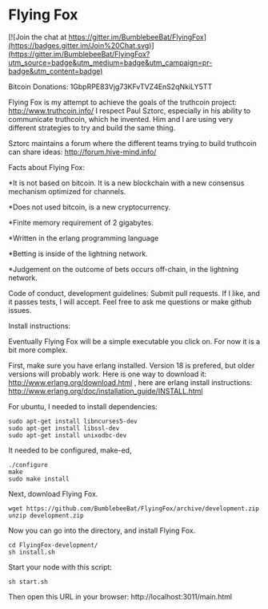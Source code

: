 Flying Fox
==========

[![Join the chat at https://gitter.im/BumblebeeBat/FlyingFox](https://badges.gitter.im/Join%20Chat.svg)](https://gitter.im/BumblebeeBat/FlyingFox?utm_source=badge&utm_medium=badge&utm_campaign=pr-badge&utm_content=badge)

Bitcoin Donations: 1GbpRPE83Vjg73KFvTVZ4EnS2qNkiLY5TT

Flying Fox is my attempt to achieve the goals of the truthcoin project: http://www.truthcoin.info/ I respect Paul Sztorc, especially in his ability to communicate truthcoin, which he invented. Him and I are using very different strategies to try and build the same thing.

Sztorc maintains a forum where the different teams trying to build truthcoin can share ideas: http://forum.hive-mind.info/

Facts about Flying Fox:

*It is not based on bitcoin. It is a new blockchain with a new consensus mechanism optimized for channels.

*Does not used bitcoin, is a new cryptocurrency.

*Finite memory requirement of 2 gigabytes.

*Written in the erlang programming language

*Betting is inside of the lightning network.

*Judgement on the outcome of bets occurs off-chain, in the lightning network.

Code of conduct, development guidelines: Submit pull requests. If I like, and it passes tests, I will accept. Feel free to ask me questions or make github issues.

Install instructions:

Eventually Flying Fox will be a simple executable you click on. For now it is a bit more complex.

First, make sure you have erlang installed. Version 18 is prefered, but older versions will probably work. Here is one way to download it: http://www.erlang.org/download.html , here are erlang install instructions: http://www.erlang.org/doc/installation_guide/INSTALL.html

For ubuntu, I needed to install dependencies:

```
sudo apt-get install libncurses5-dev
sudo apt-get install libssl-dev
sudo apt-get install unixodbc-dev
```

It needed to be configured, make-ed, 

```
./configure
make
sudo make install
```

Next, download Flying Fox.

```
wget https://github.com/BumblebeeBat/FlyingFox/archive/development.zip
unzip development.zip
```

Now you can go into the directory, and install Flying Fox.

```
cd FlyingFox-development/
sh install.sh
```

Start your node with this script:

```
sh start.sh
```

Then open this URL in your browser: http://localhost:3011/main.html